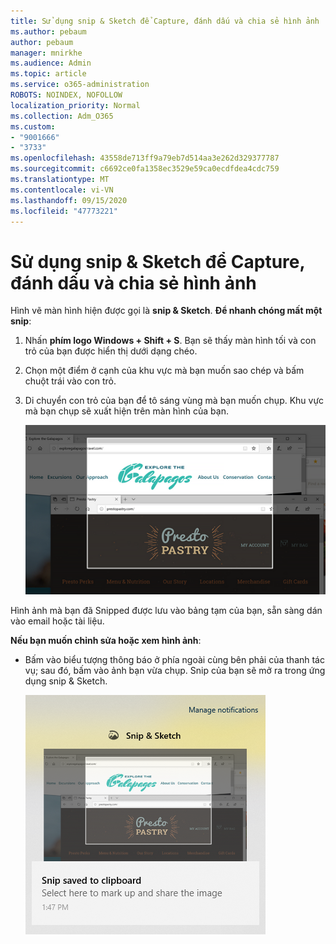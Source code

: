 ```yaml
---
title: Sử dụng snip & Sketch để Capture, đánh dấu và chia sẻ hình ảnh
ms.author: pebaum
author: pebaum
manager: mnirkhe
ms.audience: Admin
ms.topic: article
ms.service: o365-administration
ROBOTS: NOINDEX, NOFOLLOW
localization_priority: Normal
ms.collection: Adm_O365
ms.custom:
- "9001666"
- "3733"
ms.openlocfilehash: 43558de713ff9a79eb7d514aa3e262d329377787
ms.sourcegitcommit: c6692ce0fa1358ec3529e59ca0ecdfdea4cdc759
ms.translationtype: MT
ms.contentlocale: vi-VN
ms.lasthandoff: 09/15/2020
ms.locfileid: "47773221"
---
```

# <a name="use-snip--sketch-to-capture-mark-up-and-share-images"></a>Sử dụng snip & Sketch để Capture, đánh dấu và chia sẻ hình ảnh

Hình vẽ màn hình hiện được gọi là **snip & Sketch**. **Để nhanh chóng mất một snip**:

1. Nhấn **phím logo Windows + Shift + S**. Bạn sẽ thấy màn hình tối và con trỏ của bạn được hiển thị dưới dạng chéo. 

2. Chọn một điểm ở cạnh của khu vực mà bạn muốn sao chép và bấm chuột trái vào con trỏ. 

3. Di chuyển con trỏ của bạn để tô sáng vùng mà bạn muốn chụp. Khu vực mà bạn chụp sẽ xuất hiện trên màn hình của bạn.

   ![ảnh các lựa chọn được tô sáng](media/snipone.png)

Hình ảnh mà bạn đã Snipped được lưu vào bảng tạm của bạn, sẵn sàng dán vào email hoặc tài liệu. 

**Nếu bạn muốn chỉnh sửa hoặc xem hình ảnh**: 

- Bấm vào biểu tượng thông báo ở phía ngoài cùng bên phải của thanh tác vụ; sau đó, bấm vào ảnh bạn vừa chụp. Snip của bạn sẽ mở ra trong ứng dụng snip & Sketch.

   ![ảnh hình ảnh hiển thị trong ứng dụng Snipping](media/sniptwo.png)
